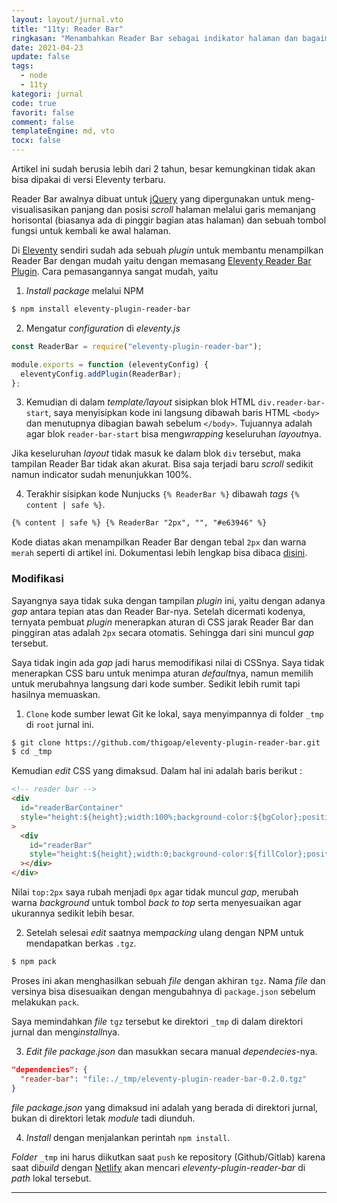 ```yaml
---
layout: layout/jurnal.vto
title: "11ty: Reader Bar"
ringkasan: "Menambahkan Reader Bar sebagai indikator halaman dan bagaimana cara memodif ikasinya"
date: 2021-04-23
update: false
tags:
  - node
  - 11ty
kategori: jurnal
code: true
favorit: false
comment: false
templateEngine: md, vto
tocx: false
---
```


 <div class="pentung">
  <p>Artikel ini sudah berusia lebih dari 2 tahun, besar kemungkinan tidak akan bisa dipakai di versi Eleventy terbaru.</p>
 </div>

Reader Bar awalnya dibuat untuk [jQuery](https://jquery.com) yang dipergunakan untuk meng-visualisasikan panjang dan posisi _scroll_ halaman melalui garis memanjang horisontal (biasanya ada di pinggir bagian atas halaman) dan sebuah tombol fungsi untuk kembali ke awal halaman.

Di [Eleventy](https://11ty.dev) sendiri sudah ada sebuah _plugin_ untuk membantu menampilkan Reader Bar dengan mudah yaitu dengan memasang [Eleventy Reader Bar Plugin](https://github.com/thigoap/eleventy-plugin-reader-bar). Cara pemasangannya sangat mudah, yaitu

1. _Install package_ melalui NPM

```bash
$ npm install eleventy-plugin-reader-bar
```

2. Mengatur _configuration_ di _eleventy.js_

```javascript
const ReaderBar = require("eleventy-plugin-reader-bar");

module.exports = function (eleventyConfig) {
  eleventyConfig.addPlugin(ReaderBar);
};
```

3. Kemudian di dalam _template/layout_ sisipkan blok HTML `div.reader-bar-start`, saya menyisipkan kode ini langsung dibawah baris HTML `<body>` dan menutupnya dibagian bawah sebelum `</body>`. Tujuannya adalah agar blok `reader-bar-start` bisa meng*wrapping* keseluruhan *layout*nya.

 <p class="sidenote">Jika keseluruhan <em>layout</em> tidak masuk ke dalam blok <code>div</code> tersebut, maka tampilan Reader Bar tidak akan akurat. Bisa saja terjadi baru <em>scroll</em> sedikit namun indicator sudah menunjukkan 100%.</p>

4. Terakhir sisipkan kode Nunjucks `{% ReaderBar %}` dibawah _tags_ `{% content | safe %}`.

```html
{% content | safe %} {% ReaderBar "2px", "", "#e63946" %}
```

Kode diatas akan menampilkan Reader Bar dengan tebal `2px` dan warna `merah` seperti di artikel ini. Dokumentasi lebih lengkap bisa dibaca [disini](https://github.com/thigoap/eleventy-plugin-reader-bar).

### Modifikasi

Sayangnya saya tidak suka dengan tampilan _plugin_ ini, yaitu dengan adanya _gap_ antara tepian atas dan Reader Bar-nya. Setelah dicermati kodenya, ternyata pembuat _plugin_ menerapkan aturan di CSS jarak Reader Bar dan pinggiran atas adalah `2px` secara otomatis. Sehingga dari sini muncul _gap_ tersebut.

Saya tidak ingin ada _gap_ jadi harus memodifikasi nilai di CSSnya. Saya tidak menerapkan CSS baru untuk menimpa aturan *default*nya, namun memilih untuk merubahnya langsung dari kode sumber. Sedikit lebih rumit tapi hasilnya memuaskan.

1. `Clone` kode sumber lewat Git ke lokal, saya menyimpannya di folder `_tmp` di `root` jurnal ini.

```bash
$ git clone https://github.com/thigoap/eleventy-plugin-reader-bar.git  _tmp
$ cd _tmp
```

Kemudian _edit_ CSS yang dimaksud. Dalam hal ini adalah baris berikut :

```html
<!-- reader bar -->
<div
  id="readerBarContainer"
  style="height:${height};width:100%;background-color:${bgColor};position:fixed;top:2px;left:0;z-index:100;transition:0.2s;"
>
  <div
    id="readerBar"
    style="height:${height};width:0;background-color:${fillColor};position:fixed;top:2px;left:0;z-index:200;transition:0.2s;"
  ></div>
</div>
```

Nilai `top:2px` saya rubah menjadi `0px` agar tidak muncul _gap_, merubah warna _background_ untuk tombol _back to top_ serta menyesuaikan agar ukurannya sedikit lebih besar.

2. Setelah selesai _edit_ saatnya mem*packing* ulang dengan NPM untuk mendapatkan berkas `.tgz`.

```bash
$ npm pack
```

Proses ini akan menghasilkan sebuah _file_ dengan akhiran `tgz`. Nama _file_ dan versinya bisa disesuaikan dengan mengubahnya di `package.json` sebelum melakukan `pack`.

Saya memindahkan _file_ `tgz` tersebut ke direktori `_tmp` di dalam direktori jurnal dan meng*install*nya.

3. _Edit file package.json_ dan masukkan secara manual _dependecies_-nya.

```json
"dependencies": {
  "reader-bar": "file:./_tmp/eleventy-plugin-reader-bar-0.2.0.tgz"
}
```

 <p class="sidenote"><i>file package.json</i> yang dimaksud ini adalah yang berada di direktori jurnal, bukan di direktori letak <i>module</i> tadi diunduh.</p>

4. _Install_ dengan menjalankan perintah `npm install`.

_Folder_ `_tmp` ini harus diikutkan saat `push` ke repository (Github/Gitlab) karena saat di*build* dengan [Netlify](https://netlify.com) akan mencari _eleventy-plugin-reader-bar_ di _path_ lokal tersebut.

---
